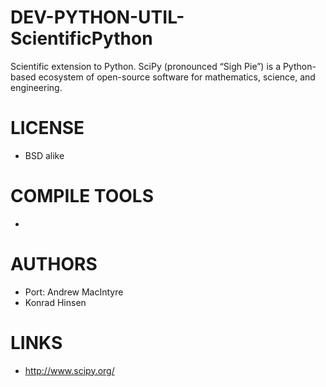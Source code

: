 DEV-PYTHON-UTIL-ScientificPython
================================

Scientific extension to Python. SciPy (pronounced “Sigh Pie”) is a Python-based ecosystem of open-source software for mathematics, science, and engineering.

LICENSE
===============
* BSD alike

COMPILE TOOLS
===============
* 
 
AUTHORS
===============
* Port: Andrew MacIntyre
* Konrad Hinsen

LINKS
===============
* http://www.scipy.org/
